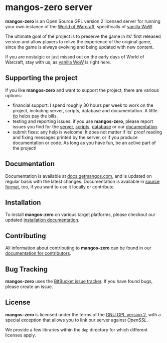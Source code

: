 mangos-zero server
==================

**mangos-zero** is an Open Source GPL version 2 licensed server for running your
own instance of the [World of Warcraft][wow], specifically of [vanilla WoW][wow-1].

The ultimate goal of the project is to preserve the game in its' first released
version and allow players to relive the experience of the original game, since
the game is always evolving and being updated with new content.

If you are nostalgic or just missed out on the early days of World of Warcraft,
stay with us, as [vanilla WoW][wow-1] is right here.

Supporting the project
----------------------
If you like **mangos-zero** and want to support the project, there are various
options:

* financial support: I spend roughly 30 hours per week to work on the project,
  including server, scripts, database and documentation. A little [tip][gittip]
  helps pay the bills.
* testing and reporting issues: if you use **mangos-zero**, please report issues
  you find for the [server][mz-server-issues], [scripts][mz-scripts-issues],
  [database][mz-content-issues] or our [documentation][mz-docs-issues].
* submit fixes: any help is welcome! It does not matter if its' proof reading
  and fixing messages printed by the server, or if you produce documentation
  or code. As long as you have fun, be an active part of the project!

Documentation
-------------

Documentation is available at [docs.getmangos.com][mangos-zero-docs], and is
updated on regular basis with the latest changes. Documentation is available
in [source format][mz-docs], too, if you want to use it locally or contribute.

Installation
------------
To install **mangos-zero** on various target platforms, please checkout our
updated [installation documentation][mangos-zero-installation].

Contributing
------------
All information about contributing to **mangos-zero** can be found in our
[documentation for contributors][mangos-zero-contribute].

Bug Tracking
------------
**mangos-zero** uses the [BitBucket issue tracker][mz-server-issues]. If you
have found bugs, please create an issue.

License
-------
**mangos-zero** is licensed under the terms of the [GNU GPL version 2](License.md),
with a special exception that allows you to link our server against *OpenSSL*.

We provide a few libraries within the `dep` directory for which different
licenses apply.

[wow]: http://worldofwarcraft.com/
[wow-1]: http://blizzard.com/games/wow/

[mangos-zero]: http://getmangos.com/
[mangos-zero-docs]: http://docs.getmangos.com/
[mangos-zero-contribute]: http://docs.getmangos.com/en/latest/contributing/
[mangos-zero-installation]: http://docs.getmangos.com/en/latest/installation/

[mz-team]: http://bitbucket.org/mangoszero/
[mz-server]: http://bitbucket.org/mangoszero/server/
[mz-server-issues]: http://bitbucket.org/mangoszero/server/issues
[mz-scripts]: http://bitbucket.org/mangoszero/scripts/
[mz-scripts-issues]: http://bitbucket.org/mangoszero/scripts/issues
[mz-content]: http://bitbucket.org/mangoszero/content/
[mz-content-issues]: http://bitbucket.org/mangoszero/content/issues
[mz-docs]: http://bitbucket.org/mangoszero/documentation/
[mz-docs-issues]: http://bitbucket.org/mangoszero/documentation/issues

[gittip]: https://www.gittip.com/danielsreichenbach/
